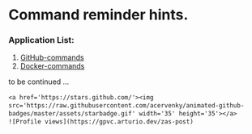 # Command reminder hints.

### Application List:

1.  [GitHub-commands](./GitHub-commands.txt)
2.  [Docker-commands](./Docker-commands.txt)

to be continued ...

    <a href='https://stars.github.com/'><img src='https://raw.githubusercontent.com/acervenky/animated-github-badges/master/assets/starbadge.gif' width='35' height='35'></a> 
    ![Profile views](https://gpvc.arturio.dev/zas-post)
